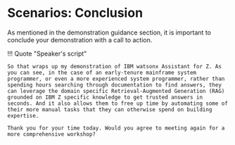 # Scenarios: Conclusion
As mentioned in the demonstration guidance section, it is important to conclude your demonstration with a call to action.

!!! Quote "Speaker's script"

    So that wraps up my demonstration of IBM watsonx Assistant for Z. As you can see, in the case of an early-tenure mainframe system programmer, or even a more experienced system programmer, rather than spending hours searching through documentation to find answers, they can leverage the domain specific Retrieval-Augmented Generation (RAG) grounded on IBM Z specific knowledge to get trusted answers in seconds. And it also allows them to free up time by automating some of their more manual tasks that they can otherwise spend on building expertise. 

    Thank you for your time today. Would you agree to meeting again for a more comprehensive workshop?
